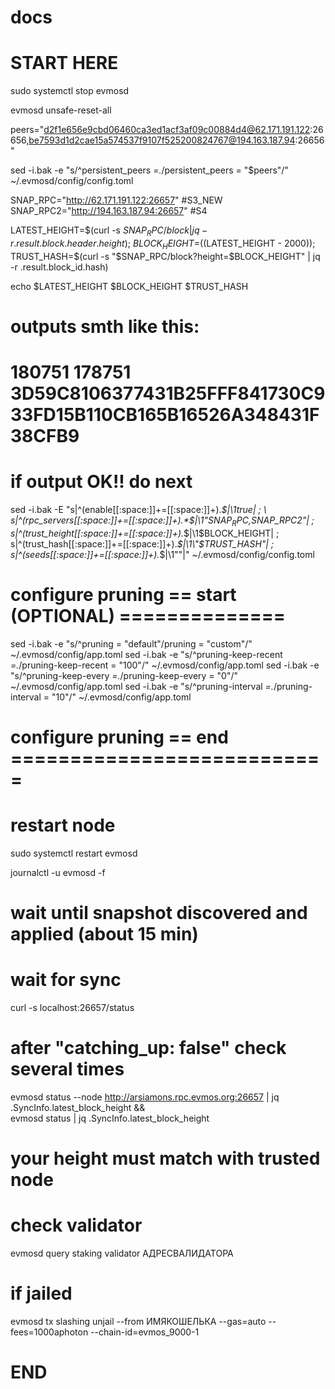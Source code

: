 # docs
# START HERE

sudo systemctl stop evmosd

evmosd unsafe-reset-all

peers="d2f1e656e9cbd06460ca3ed1acf3af09c00884d4@62.171.191.122:26656,be7593d1d2cae15a574537f9107f525200824767@194.163.187.94:26656" 

sed -i.bak -e  "s/^persistent_peers *=.*/persistent_peers = \"$peers\"/" ~/.evmosd/config/config.toml

SNAP_RPC="http://62.171.191.122:26657" #S3_NEW
SNAP_RPC2="http://194.163.187.94:26657" #S4

LATEST_HEIGHT=$(curl -s $SNAP_RPC/block | jq -r .result.block.header.height); \
BLOCK_HEIGHT=$((LATEST_HEIGHT - 2000)); \
TRUST_HASH=$(curl -s "$SNAP_RPC/block?height=$BLOCK_HEIGHT" | jq -r .result.block_id.hash)

echo $LATEST_HEIGHT $BLOCK_HEIGHT $TRUST_HASH
# outputs smth like this:
# 180751 178751 3D59C8106377431B25FFF841730C933FD15B110CB165B16526A348431F38CFB9

# if output OK!! do next

sed -i.bak -E "s|^(enable[[:space:]]+=[[:space:]]+).*$|\1true| ; \
s|^(rpc_servers[[:space:]]+=[[:space:]]+).*$|\1\"$SNAP_RPC,$SNAP_RPC2\"| ; \
s|^(trust_height[[:space:]]+=[[:space:]]+).*$|\1$BLOCK_HEIGHT| ; \
s|^(trust_hash[[:space:]]+=[[:space:]]+).*$|\1\"$TRUST_HASH\"| ; \
s|^(seeds[[:space:]]+=[[:space:]]+).*$|\1\"\"|" ~/.evmosd/config/config.toml



# configure pruning == start (OPTIONAL) ==============

sed -i.bak -e "s/^pruning = \"default\"/pruning = \"custom\"/" ~/.evmosd/config/app.toml
sed -i.bak -e "s/^pruning-keep-recent *=.*/pruning-keep-recent = \"100\"/" ~/.evmosd/config/app.toml
sed -i.bak -e "s/^pruning-keep-every *=.*/pruning-keep-every = \"0\"/" ~/.evmosd/config/app.toml
sed -i.bak -e "s/^pruning-interval *=.*/pruning-interval = \"10\"/" ~/.evmosd/config/app.toml

# configure pruning == end ===========================


# restart node
sudo systemctl restart evmosd

journalctl -u evmosd -f
# wait until snapshot discovered and applied (about 15 min)

# wait for sync
curl -s localhost:26657/status

# after "catching_up: false" check several times 

evmosd status --node http://arsiamons.rpc.evmos.org:26657 | jq .SyncInfo.latest_block_height && \
evmosd status | jq .SyncInfo.latest_block_height

# your height must match with trusted node


# check validator
evmosd query staking validator АДРЕСВАЛИДАТОРА

# if jailed
evmosd tx slashing unjail --from ИМЯКОШЕЛЬКА --gas=auto --fees=1000aphoton --chain-id=evmos_9000-1

# END
